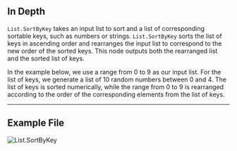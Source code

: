 ## In Depth
`List.SortByKey` takes an input list to sort and a list of corresponding sortable keys, such as numbers or strings. `List.SortByKey` sorts the list of keys in ascending order and rearranges the input list to correspond to the new order of the sorted keys. This node outputs both the rearranged list and the sorted list of keys.

In the example below, we use a range from 0 to 9 as our input list. For the list of keys, we generate a list of 10 random numbers between 0 and 4. The list of keys is sorted numerically, while the range from 0 to 9 is rearranged according to the order of the corresponding elements from the list of keys.
___
## Example File

![List.SortByKey](./DSCore.List.SortByKey_img.jpg)

